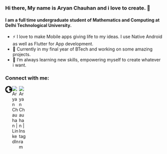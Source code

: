 ### Hi there, My name is Aryan Chauhan and i love to create. 👋
#### I am a full time undergraduate student of Mathematics and Computing at Delhi Technological University.

- ⚡ I love to make Mobile apps giving life to my ideas. I use Native Android as well as Flutter for App development.
- 🔭 Currently in my final year of BTech and working on some amazing projects.
- 🌱 I’m always learning new skills, empowering myself to create whatever i want.

### Connect with me:

[<img align="left" alt="Aryan Chauhan" width="22px" src="https://raw.githubusercontent.com/iconic/open-iconic/master/svg/globe.svg" />][website]
[<img align="left" alt="Aryan Chauhan | LinkedIn" width="22px" src="https://cdn.jsdelivr.net/npm/simple-icons@v3/icons/linkedin.svg" />][linkedin]
[<img align="left" alt="Aryan Chauhan | Instagram" width="22px" src="https://cdn.jsdelivr.net/npm/simple-icons@v3/icons/instagram.svg" />][instagram]

[website]: https://sites.google.com/view/aryanchauhan/home
[linkedin]: https://www.linkedin.com/in/aryan-chauhan-715157177/
[instagram]: https://www.instagram.com/aryanchauhan21/
